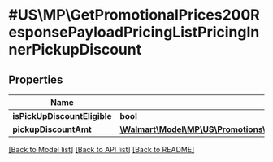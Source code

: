 # #US\MP\GetPromotionalPrices200ResponsePayloadPricingListPricingInnerPickupDiscount

## Properties

Name | Type | Description | Notes
------------ | ------------- | ------------- | -------------
**isPickUpDiscountEligible** | **bool** |  | [optional]
**pickupDiscountAmt** | [**\Walmart\Model\MP\US\Promotions\GetPromotionalPrices200ResponsePayloadPricingListPricingInnerCurrentPriceValue**](GetPromotionalPrices200ResponsePayloadPricingListPricingInnerCurrentPriceValue.md) |  | [optional]


[[Back to Model list]](../) [[Back to API list]](../../Api/US/MP) [[Back to README]](../../README.md)
